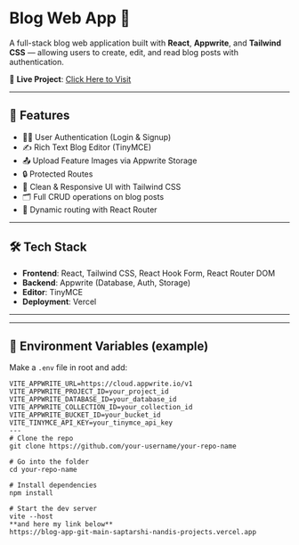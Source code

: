# Blog Web App 📝

A full-stack blog web application built with **React**, **Appwrite**, and **Tailwind CSS** — allowing users to create, edit, and read blog posts with authentication.

🔗 **Live Project**: [Click Here to Visit](https://blog-app-git-main-saptarshi-nandis-projects.vercel.app/login)

---

## 🚀 Features

- 🧑‍💻 User Authentication (Login & Signup)
- ✍️ Rich Text Blog Editor (TinyMCE)
- 📤 Upload Feature Images via Appwrite Storage
- 🔒 Protected Routes
- 🧹 Clean & Responsive UI with Tailwind CSS
- 🗂️ Full CRUD operations on blog posts
- 🔗 Dynamic routing with React Router

---

## 🛠️ Tech Stack

- **Frontend**: React, Tailwind CSS, React Hook Form, React Router DOM
- **Backend**: Appwrite (Database, Auth, Storage)
- **Editor**: TinyMCE
- **Deployment**: Vercel

---

---

## 🔐 Environment Variables (example)

Make a `.env` file in root and add:

```env
VITE_APPWRITE_URL=https://cloud.appwrite.io/v1
VITE_APPWRITE_PROJECT_ID=your_project_id
VITE_APPWRITE_DATABASE_ID=your_database_id
VITE_APPWRITE_COLLECTION_ID=your_collection_id
VITE_APPWRITE_BUCKET_ID=your_bucket_id
VITE_TINYMCE_API_KEY=your_tinymce_api_key
---
# Clone the repo
git clone https://github.com/your-username/your-repo-name

# Go into the folder
cd your-repo-name

# Install dependencies
npm install

# Start the dev server
vite --host
**and here my link below**
https://blog-app-git-main-saptarshi-nandis-projects.vercel.app